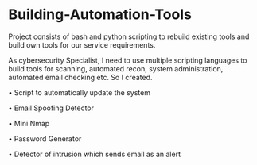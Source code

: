 # Building-Automation-Tools
Project consists of bash and python scripting to rebuild existing tools and build own tools for our service requirements.

As cybersecurity Specialist, I need to use multiple scripting languages to build tools for scanning, automated recon, system administration, automated email checking etc.
So I created.

• Script to automatically update the system

• Email Spoofing Detector

• Mini Nmap

• Password Generator

• Detector of intrusion which sends email as an alert
